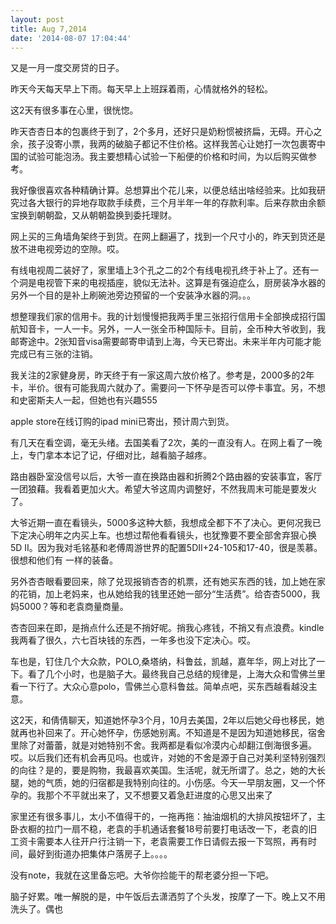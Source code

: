```yaml
---
layout: post
title: Aug 7,2014
date: '2014-08-07 17:04:44'
---
```



又是一月一度交房贷的日子。

昨天今天每天早上下雨。每天早上上班踩着雨，心情就格外的轻松。

这2天有很多事在心里，很恍惚。

昨天杏杏日本的包裹终于到了，2个多月，还好只是奶粉惯被挤扁，无碍。开心之余，孩子没寄小票，我两的破脑子都记不住价格。这样我苦心让她打一次包裹寄中国的试验可能泡汤。我主要想精心试验一下船便的价格和时间，为以后购买做参考。

我好像很喜欢各种精确计算。总想算出个花儿来，以便总结出啥经验来。比如我研究过各大银行的异地存取款手续费，三个月半年一年的存款利率。后来存款由余额宝换到朝朝盈，又从朝朝盈换到委托理财。

网上买的三角墙角架终于到货。在网上翻遍了，找到一个尺寸小的，昨天到货还是放不进电视旁边的空隙。哎。

有线电视周二装好了，家里墙上3个孔之二的2个有线电视孔终于补上了。还有一个洞是电视管下来的电视插座，貌似无法补。这算是有强迫症么，厨房装净水器的另外一个目的是补上刷碗池旁边预留的一个安装净水器的洞。。。

想整理我们家的信用卡。我的计划慢慢把我两手里三张招行信用卡全部换成招行国航知音卡，一人一卡。另外，一人一张全币种国际卡。目前，全币种大爷收到，我邮寄途中。2张知音visa需要邮寄申请到上海，今天已寄出。未来半年内可能才能完成已有三张的注销。

我关注的2家健身房，昨天终于有一家这周六放价格了。参考是，2000多的2年卡，半价。很有可能我周六就办了。需要问一下怀孕是否可以停卡事宜。另，不想和史密斯夫人一起，但她也有兴趣555

apple store在线订购的ipad mini已寄出，预计周六到货。

有几天在看空调，毫无头绪。去国美看了2次，美的一直没有人。在网上看了一晚上，专门拿本本记了记，仔细对比，越看脑子越疼。

路由器卧室没信号以后，大爷一直在换路由器和折腾2个路由器的安装事宜，客厅一团狼藉。我看着更加火大。希望大爷这周内调整好，不然我周末可能是要发火了。

大爷近期一直在看镜头，5000多这种大额，我想成全都下不了决心。更何况我已下定决心明年之内买上车。也想过帮他看看镜头，也犹豫要不要全部舍弃狠心换5D II。因为我对毛铭基和老傅周游世界的配置5DII+24-105和17-40，很是羡慕。很想和他们有 一样的装备。

另外杏杏眼看要回来，除了兑现报销杏杏的机票，还有她买东西的钱，加上她在家的花销，加上老妈来，也从她给我的钱里还她一部分“生活费”。给杏杏5000，我妈5000？等和老袁商量商量。

杏杏回来在即，是捎点什么还是不捎好呢。捎我心疼钱，不捎又有点浪费。kindle我两看了很久，六七百块钱的东西，一年多也没下定决心。哎。

车也是，钉住几个大众款，POLO,桑塔纳，科鲁兹，凯越，嘉年华，网上对比了一下。看了几个小时，也是脑子大。最终我自己总结的规律是，上海大众和雪佛兰里看一下行了。大众心意polo，雪佛兰心意科鲁兹。简单点吧，买东西越看越没主意。

这2天，和倩倩聊天，知道她怀孕3个月，10月去美国，2年以后她父母也移民，她就再也补回来了。开心她怀孕，伤感她别离。不知道是不是因为知道她移民，宿舍里除了对蕾蕾，就是对她特别不舍。我两都是看似冷漠内心却翻江倒海很多遍。哎。以后我们还有机会再见吗。也或许，对她的不舍是源于自己对美利坚特别强烈的向往？是的，要是购物，我最喜欢美国。生活呢，就无所谓了。总之，她的大长腿，她的气质，她的归宿都是我特别向往的。小伤感。今天一早朋友圈，又一个怀孕的。我那个不平就出来了，又不想要又着急赶进度的心思又出来了

家里还有很多事儿，太小不值得干的，一拖再拖：抽油烟机的大排风按钮坏了，主卧衣橱的拉门一扇不稳，老袁的手机通话套餐18号前要打电话改一下，老袁的旧工资卡需要本人往开户行注销一下，老袁需要工作日请假去报一下驾照，再有时间，最好到街道办把集体户落房子上。。。。

没有note，我就在这里备忘吧。大爷你捡能干的帮老婆分担一下吧。

脑子好累。唯一解脱的是，中午饭后去潇洒剪了个头发，按摩了一下。晚上又不用洗头了。偶也


